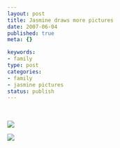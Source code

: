 ```yaml
--- 
layout: post
title: Jasmine draws more pictures
date: 2007-06-04
published: true
meta: {}

keywords: 
- family
type: post
categories: 
- family
- jasmine pictures
status: publish
---
```



 

 

![](http://media.eick.us/2011/05/450136940_f4650cfc45.jpg) 

 

![](http://media.eick.us/2011/05/450136938_6a0fe92d2c.jpg)

